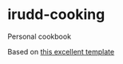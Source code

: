 # irudd-cooking
Personal cookbook

Based on [this excellent template](https://github.com/jraleman/recipe-book-html-template)
